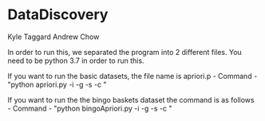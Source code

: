# DataDiscovery

Kyle Taggard
Andrew Chow

In order to run this, we separated the program into 2 different files.
You need to be python 3.7 in order to run this.

If you want to run the basic datasets, the file name is apriori.p - 
Command - "python apriori.py -i <dataset> -g <goodslist> -s <minSupport> -c <minConfidence>"

If you want to run the the bingo baskets dataset the command is as follows -
Command - "python bingoApriori.py -i <dataset> -g <goodslist> -s <minSupport> -c <minConfidence>"

